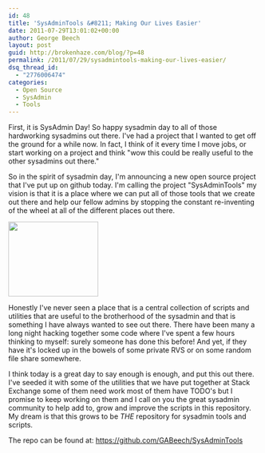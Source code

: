 ```yaml
---
id: 48
title: 'SysAdminTools &#8211; Making Our Lives Easier'
date: 2011-07-29T13:01:02+00:00
author: George Beech
layout: post
guid: http://brokenhaze.com/blog/?p=48
permalink: /2011/07/29/sysadmintools-making-our-lives-easier/
dsq_thread_id:
  - "2776006474"
categories:
  - Open Source
  - SysAdmin
  - Tools
---
```

<p>First, it is SysAdmin Day! So happy sysadmin day to all of those hardworking sysadmins out there. I've had a project that I wanted to get off the ground for a while now. In fact, I think of it every time I move jobs, or start working on a project and think "wow this could be really useful to the other sysadmins out there."</p>

<p>So in the spirit of sysadmin day, I'm announcing a new open source project that I've put up on github today. I'm calling the project "SysAdminTools" my vision is that it is a place where we can put all of those tools that we create out there and help our fellow admins by stopping the constant re-inventing of the wheel at all of the different places out there.</p>

<p><img alt="" src="http://www.sysadminday.com/images/thumbsup-180x150.gif" title="SysAdmin Day" class="alignnone" width="180" height="150" /></p>

<p>Honestly I've never seen a place that is a central collection of scripts and utilities that are useful to the brotherhood of the sysadmin and that is something I have always wanted to see out there. There have been many a long night hacking together some code where I've spent a few hours thinking to myself: surely someone has done this before! And yet, if they have it's locked up in the bowels of some private RVS or on some random file share somewhere.</p>

<p>I think today is a great day to say enough is enough, and put this out there. I've seeded it with some of the utilities that we have put together at Stack Exchange some of them need work most of them have TODO's but I promise to keep working on them and I call on you the great sysadmin community to help add to, grow and improve the scripts in this repository. My dream is that this grows to be <em>THE</em> repository for sysadmin tools and scripts.</p>

<p>The repo can be found at: <a href=https://github.com/GABeech/SysAdminTools>https://github.com/GABeech/SysAdminTools</a></p>

